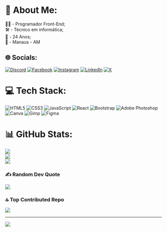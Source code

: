 # 💫 About Me:
🧑‍💻 - Programador Front-End;<br>🛠️ - Técnico em informática;<br>📅 - 24 Anos;<br>📍 - Manaus - AM


## 🌐 Socials:
[![Discord](https://img.shields.io/badge/Discord-%237289DA.svg?logo=discord&logoColor=white)](https://discord.gg/THE_SOLDIER#2813) [![Facebook](https://img.shields.io/badge/Facebook-%231877F2.svg?logo=Facebook&logoColor=white)](https://facebook.com/https://www.facebook.com/luiz.reis.501/) [![Instagram](https://img.shields.io/badge/Instagram-%23E4405F.svg?logo=Instagram&logoColor=white)](https://instagram.com/luiz_re31) [![LinkedIn](https://img.shields.io/badge/LinkedIn-%230077B5.svg?logo=linkedin&logoColor=white)](https://linkedin.com/in/www.linkedin.com/in/luiz-reis-neves) [![X](https://img.shields.io/badge/X-black.svg?logo=X&logoColor=white)](https://x.com/@luizreisneves) 

# 💻 Tech Stack:
![HTML5](https://img.shields.io/badge/html5-%23E34F26.svg?style=for-the-badge&logo=html5&logoColor=white) ![CSS3](https://img.shields.io/badge/css3-%231572B6.svg?style=for-the-badge&logo=css3&logoColor=white) ![JavaScript](https://img.shields.io/badge/javascript-%23323330.svg?style=for-the-badge&logo=javascript&logoColor=%23F7DF1E) ![React](https://img.shields.io/badge/react-%2320232a.svg?style=for-the-badge&logo=react&logoColor=%2361DAFB) ![Bootstrap](https://img.shields.io/badge/bootstrap-%238511FA.svg?style=for-the-badge&logo=bootstrap&logoColor=white) ![Adobe Photoshop](https://img.shields.io/badge/adobe%20photoshop-%2331A8FF.svg?style=for-the-badge&logo=adobe%20photoshop&logoColor=white) ![Canva](https://img.shields.io/badge/Canva-%2300C4CC.svg?style=for-the-badge&logo=Canva&logoColor=white) ![Gimp](https://img.shields.io/badge/Gimp-657D8B?style=for-the-badge&logo=gimp&logoColor=FFFFFF) ![Figma](https://img.shields.io/badge/figma-%23F24E1E.svg?style=for-the-badge&logo=figma&logoColor=white)
# 📊 GitHub Stats:
![](https://github-readme-stats.vercel.app/api?username=Luiz-Reis-Neves&theme=shadow_blue&hide_border=false&include_all_commits=false&count_private=false)<br/>
![](https://github-readme-streak-stats.herokuapp.com/?user=Luiz-Reis-Neves&theme=shadow_blue&hide_border=false)<br/>
![](https://github-readme-stats.vercel.app/api/top-langs/?username=Luiz-Reis-Neves&theme=shadow_blue&hide_border=false&include_all_commits=false&count_private=false&layout=compact)

### ✍️ Random Dev Quote
![](https://quotes-github-readme.vercel.app/api?type=horizontal&theme=dark)

### 🔝 Top Contributed Repo
![](https://github-contributor-stats.vercel.app/api?username=Luiz-Reis-Neves&limit=5&theme=dark&combine_all_yearly_contributions=true)

---
[![](https://visitcount.itsvg.in/api?id=Luiz-Reis-Neves&icon=2&color=1)](https://visitcount.itsvg.in)

<!-- Proudly created with GPRM ( https://gprm.itsvg.in ) -->